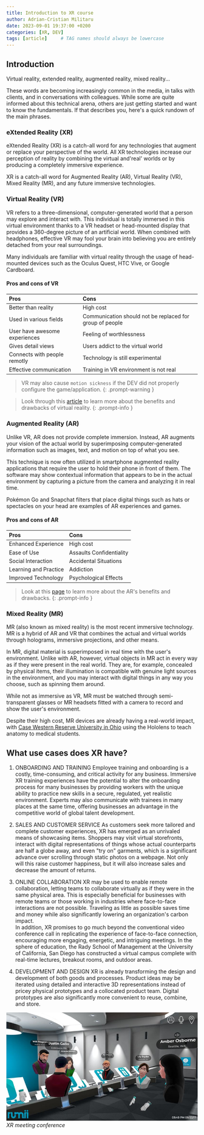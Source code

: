 ```yaml
---
title: Introduction to XR course
author: Adrian-Cristian Militaru
date: 2023-09-01 19:37:00 +0200
categories: [XR, DEV]
tags: [article]     # TAG names should always be lowercase
---
```


## Introduction

Virtual reality, extended reality, augmented reality, mixed reality...

These words are becoming increasingly common in the media, in talks with clients, and in conversations with colleagues. While some are quite informed about this technical arena, others are just getting started and want to know the fundamentals. If that describes you, here's a quick rundown of the main phrases.

### eXtended Reality (XR)

eXtended Reality (XR) is a catch-all word for any technologies that augment or replace your perspective of the world. All XR technologies increase our perception of reality by combining the virtual and'real' worlds or by producing a completely immersive experience.

XR is a catch-all word for Augmented Reality (AR), Virtual Reality (VR), Mixed Reality (MR), and any future immersive technologies.

### Virtual Reality (VR)

VR refers to a three-dimensional, computer-generated world that a person may explore and interact with. This individual is totally immersed in this virtual environment thanks to a VR headset or head-mounted display that provides a 360-degree picture of an artificial world. When combined with headphones, effective VR may fool your brain into believing you are entirely detached from your real surroundings. 

Many individuals are familiar with virtual reality through the usage of head-mounted devices such as the Oculus Quest, HTC Vive, or Google Cardboard. 

#### Pros and cons of VR

| Pros                          | Cons          |
|:----------------------------- |:-----------------|
| Better than reality           | High cost     |
| Used in various fields        | Communication should not be replaced for group of people    |
| User have awesome experiences | Feeling of worthlessness |
| Gives detail views            | Users addict to the virtual world |
| Connects with people remotly  | Technology is still experimental |
| Effective communication       | Training in VR environment is not real |


> VR may also cause `motion sickness` if the DEV did not properly configure the game/application.
{: .prompt-warning }

> Look through this [article](https://filmora.wondershare.com/virtual-reality/pros-cons-virtual-virtual.html) to learn more about the benefits and drawbacks of virtual reality.
{: .prompt-info }

### Augmented Reality (AR)

Unlike VR, AR does not provide complete immersion. Instead, AR augments your vision of the actual world by superimposing computer-generated information such as images, text, and motion on top of what you see.  

This technique is now often utilized in smartphone augmented reality applications that require the user to hold their phone in front of them. The software may show contextual information that appears to be in the actual environment by capturing a picture from the camera and analyzing it in real time.

Pokémon Go and Snapchat filters that place digital things such as hats or spectacles on your head are examples of AR experiences and games.

#### Pros and cons of AR

| Pros                  | Cons                      |
|:----------------------|:--------------------------|
| Enhanced Experience   | High cost                 |
| Ease of Use           | Assaults Confidentiality  |
| Social Interaction    | Accidental Situations     |
| Learning and Practice | Addiction                 |
| Improved Technology   | Psychological Effects     |

> Look at this [page](https://honestproscons.com/pros-and-cons-of-augmented-reality/) to learn more about the AR's benefits and drawbacks.
{: .prompt-info }

### Mixed Reality (MR)

MR (also known as mixed reality) is the most recent immersive technology. MR is a hybrid of AR and VR that combines the actual and virtual worlds through holograms, immersive projections, and other means.

In MR, digital material is superimposed in real time with the user's environment. Unlike with AR, however, virtual objects in MR act in every way as if they were present in the real world. They are, for example, concealed by physical items, their illumination is compatible with genuine light sources in the environment, and you may interact with digital things in any way you choose, such as spinning them around.

While not as immersive as VR, MR must be watched through semi-transparent glasses or MR headsets fitted with a camera to record and show the user's environment.

Despite their high cost, MR devices are already having a real-world impact, with [Case Western Reserve University in Ohio](https://engineering.case.edu/HoloAnatomy-honors) using the Hololens to teach anatomy to medical students.


## What use cases does XR have?

1. ONBOARDING AND TRAINING
Employee training and onboarding is a costly, time-consuming, and critical activity for any business. Immersive XR training experiences have the potential to alter the onboarding process for many businesses by providing workers with the unique ability to practice new skills in a secure, regulated, yet realistic environment. Experts may also communicate with trainees in many places at the same time, offering businesses an advantage in the competitive world of global talent development.

2. SALES AND CUSTOMER SERVICE
As customers seek more tailored and complete customer experiences, XR has emerged as an unrivaled means of showcasing items. Shoppers may visit virtual storefronts, interact with digital representations of things whose actual counterparts are half a globe away, and even "try on" garments, which is a significant advance over scrolling through static photos on a webpage. Not only will this raise customer happiness, but it will also increase sales and decrease the amount of returns.

3. ONLINE COLLABORATION
XR may be used to enable remote collaboration, letting teams to collaborate virtually as if they were in the same physical area. This is especially beneficial for businesses with remote teams or those working in industries where face-to-face interactions are not possible. Traveling as little as possible saves time and money while also significantly lowering an organization's carbon impact.  
In addition, XR promises to go much beyond the conventional video conference call in replicating the experience of face-to-face connection, encouraging more engaging, energetic, and intriguing meetings. In the sphere of education, the Rady School of Management at the University of California, San Diego has constructed a virtual campus complete with real-time lectures, breakout rooms, and outdoor areas.

4. DEVELOPMENT AND DESIGN
XR is already transforming the design and development of both goods and processes. Product ideas may be iterated using detailed and interactive 3D representations instead of pricey physical prototypes and a collocated product team. Digital prototypes are also significantly more convenient to reuse, combine, and store.

![XR Conference meeting](/assets/img/XRD-introduction-conference%20meeting.jpeg)
_XR meeting conference_